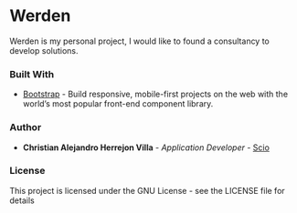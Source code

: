 # Werden
Werden is my personal project, I would like to found a consultancy to develop solutions.

### Built With
* [Bootstrap](https://getbootstrap.com/) - Build responsive, mobile-first projects on the web with the world’s most popular front-end component library.


### Author

* **Christian Alejandro Herrejon Villa** - *Application Developer* - [Scio](https://sciodev.com/)

### License

This project is licensed under the GNU License - see the LICENSE file for details